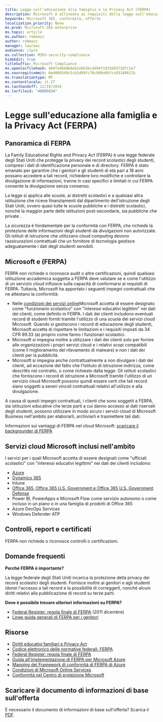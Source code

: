 ```yaml
---
title: Legge sull'educazione alla famiglia e la Privacy Act (FERPA)
description: Microsoft è allineato ai requisiti della legge sull'educazione alla famiglia degli Stati Uniti e sulla Privacy Act.
keywords: Microsoft 365, conformità, offerte
localization_priority: None
ms.prod: Microsoft-365-enterprise
ms.topic: article
ms.author: robmazz
author: robmazz
manager: laurawi
audience: itpro
ms.collection: M365-security-compliance
hideEdit: true
titleSuffix: Microsoft Compliance
ms.openlocfilehash: 468fa4bb8b6eb2e6b5bc4d94f193560373dfc1e7
ms.sourcegitcommit: 0ad0092d9c5cb2d69fc70c990a9b7cc03140611b
ms.translationtype: MT
ms.contentlocale: it-IT
ms.lasthandoff: 12/19/2019
ms.locfileid: "40805034"
---
```

# <a name="family-educational-rights-and-privacy-act-ferpa"></a>Legge sull'educazione alla famiglia e la Privacy Act (FERPA)

## <a name="ferpa-overview"></a>Panoramica di FERPA

La Family Educational Rights and Privacy Act (FERPA) è una legge federale degli Stati Uniti che protegge la privacy dei record scolastici degli studenti, compresi i dati di identificazione personale e di directory. FERPA è stato emanato per garantire che i genitori e gli studenti di età pari a 18 anni possano accedere a tali record, richiedere loro modifiche e controllare la divulgazione di informazioni, tranne in casi specifici e limitati in cui FERPA consente la divulgazione senza consenso.

La legge si applica alle scuole, ai distretti scolastici e a qualsiasi altra istituzione che riceve finanziamenti dal dipartimento dell'istruzione degli Stati Uniti, ovvero quasi tutte le scuole pubbliche e i distretti scolastici, nonché la maggior parte delle istituzioni post-secondarie, sia pubbliche che private .

La sicurezza è fondamentale per la conformità con FERPA, che richiede la protezione delle informazioni degli studenti da divulgazioni non autorizzate. Gli istituti di istruzione che utilizzano cloud computing devono rassicurazioni contrattuali che un fornitore di tecnologia gestisce adeguatamente i dati degli studenti sensibili.

## <a name="microsoft-and-ferpa"></a>Microsoft e (FERPA)

FERPA non richiede o riconosce audit o altre certificazioni, quindi qualsiasi istituzione accademica soggetta a FERPA deve valutare se e come l'utilizzo di un servizio cloud influisce sulla capacità di conformarsi ai requisiti di FERPA. Tuttavia, Microsoft ha apportato i seguenti impegni contrattuali che ne attestano la conformità:

- Nelle [condizioni dei servizi online](https://aka.ms/Online-Services-Terms)Microsoft accetta di essere designato come "funzionario scolastico" con "interessi educativi legittimi" nei dati dei clienti, come definito in FERPA. I dati dei clienti includono eventuali record di studenti forniti tramite l'utilizzo di una scuola dei servizi cloud Microsoft. Quando si gestiscono i record di educazione degli studenti, Microsoft accetta di rispettare le limitazioni e i requisiti imposti da 34 CFR 99.33 (a) proprio come fanno i funzionari scolastici.
- Microsoft si impegna inoltre a utilizzare i dati dei clienti solo per fornire alle organizzazioni i propri servizi cloud e i relativi scopi compatibili (come il miglioramento del rilevamento di malware) e non i dati dei clienti per la pubblicità.
- Microsoft si impegna anche contrattualmente a non divulgare i dati dei clienti, ad eccezione del fatto che l'Istituto di istruzione indirizza, come descritto nel contratto, o come richiesto dalla legge. Gli istituti scolastici che forniscono i record di istruzione a Microsoft tramite l'utilizzo di un servizio cloud Microsoft possono quindi essere certi che tali record siano soggetti a severi vincoli contrattuali relativi all'utilizzo e alla divulgazione.

A causa di questi impegni contrattuali, i clienti che sono soggetti a FERPA, sia istituzioni educative che terze parti a cui danno accesso ai dati riservati degli studenti, possono utilizzare in modo sicuro i servizi cloud di Microsoft Business nell'ambito per elaborarli, archiviarli e trasmettere tali dati.

Informazioni sui vantaggi di FERPA nel cloud Microsoft: [scaricare il backgrounder di FERPA](https://aka.ms/ferpa-compliance)

## <a name="microsoft-in-scope-cloud-services"></a>Servizi cloud Microsoft inclusi nell'ambito

I servizi per i quali Microsoft accetta di essere designati come "ufficiali scolastici" con "interessi educativi legittimi" nei dati dei clienti includono:

- [Azure](https://aka.ms/AzureCompliance)
- [Dynamics 365](https://aka.ms/d365-compliance-list)
- Intune
- [Office 365, Office 365 U.S. Government e Office 365 U.S. Government Defense](https://go.microsoft.com/fwlink/p/?LinkID=2077751)
- Power BI, PowerApps e Microsoft Flow come servizio autonomo o come incluso in un piano o in una famiglia di prodotti di Office 365
- Azure DevOps Services
- Windows Defender ATP

## <a name="audits-reports-and-certificates"></a>Controlli, report e certificati

FERPA non richiede o riconosce controlli o certificazioni.

## <a name="frequently-asked-questions"></a>Domande frequenti

**Perché FERPA è importante?**

La legge federale degli Stati Uniti incarica la protezione della privacy dei record scolastici degli studenti. Fornisce inoltre ai genitori e agli studenti idonei l'accesso a tali record e la possibilità di correggerli, nonché alcuni diritti relativi alla pubblicazione di record su terze parti.

**Dove è possibile trovare ulteriori informazioni su FERPA?**

- [Federal Register: regola finale di FERPA](https://aka.ms/ferpa-reg) (2011 dicembre)
- [Linee guida generali di FERPA per i genitori](https://www2.ed.gov/policy/gen/guid/fpco/ferpa/parents.html)

## <a name="resources"></a>Risorse

- [Diritti educativi familiari e Privacy Act](https://www.ed.gov/policy/gen/guid/fpco/ferpa/index.html)
- [Codice elettronico delle normative federali: FERPA](https://aka.ms/FERPA-GPO)
- [Federal Register: regola finale di FERPA](https://aka.ms/ferpa-reg)
- [Guida all'implementazione di FERPA per Microsoft Azure](https://aka.ms/azureferpa)
- [Mapping del Framework di conformità di FERPA di Azure](https://aka.ms/AzureFERPAMapping)
- [Condizioni di Microsoft Online Services](https://aka.ms/Online-Services-Terms)
- [Conformità nel Centro di protezione Microsoft](https://www.microsoft.com/trust-center/compliance/compliance-overview)

## <a name="download-the-offering-backgrounder"></a>Scaricare il documento di informazioni di base sull'offerta

È necessario il documento di informazioni di base sull'offerta? Scarica il [PDF](https://download.microsoft.com/download/2/8/3/2839FB21-353E-472E-BE57-883EC9C6185F/FERPA_Compliance_Backgrounder.pdf).
